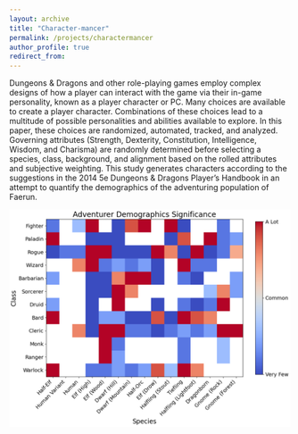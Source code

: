 ```yaml
---
layout: archive
title: "Character-mancer"
permalink: /projects/charactermancer
author_profile: true
redirect_from:
---
```

<!-- <a href="{{ '/assets/demographics.pdf' }}" target="_blank">Download manuscript</a><br> -->
Dungeons & Dragons and other role-playing games employ complex designs of how a player can
interact with the game via their in-game personality, known as a player character or PC. Many choices
are available to create a player character. Combinations of these choices lead to a multitude of possible
personalities and abilities available to explore. In this paper, these choices are randomized, automated,
tracked, and analyzed. Governing attributes (Strength, Dexterity, Constitution, Intelligence, Wisdom,
and Charisma) are randomly determined before selecting a species, class, background, and alignment
based on the rolled attributes and subjective weighting. This study generates characters according to
the suggestions in the 2014 5e Dungeons & Dragons Player’s Handbook in an attempt to quantify the
demographics of the adventuring population of Faerun.
<p align="center">
  <img src="/images/chisq-resid.png" width = "700" />
</p>

